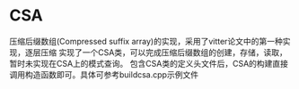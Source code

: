 CSA
===

压缩后缀数组(Compressed suffix array)的实现，采用了vitter论文中的第一种实现，逐层压缩
实现了一个CSA类，可以完成压缩后缀数组的创建，存储，读取，暂时未实现在CSA上的模式查询。
包含CSA类的定义头文件后，CSA的构建直接调用构造函数即可。具体可参考buildcsa.cpp示例文件

